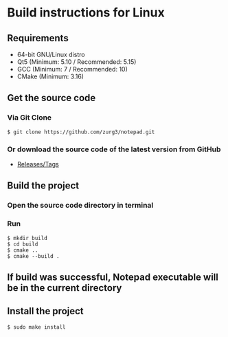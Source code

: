 # Build instructions for Linux
## Requirements
- 64-bit GNU/Linux distro
- Qt5 (Minimum: 5.10 / Recommended: 5.15)
- GCC (Minimum: 7 / Recommended: 10)
- CMake (Minimum: 3.16)

## Get the source code
### Via Git Clone
```
$ git clone https://github.com/zurg3/notepad.git
```

### Or download the source code of the latest version from GitHub
- [Releases/Tags](https://github.com/zurg3/notepad/tags)

## Build the project
### Open the source code directory in terminal

### Run
```
$ mkdir build
$ cd build
$ cmake ..
$ cmake --build .
```

## If build was successful, Notepad executable will be in the current directory

## Install the project
```
$ sudo make install
```
